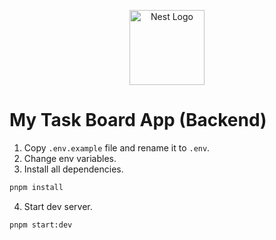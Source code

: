 <p align="center">
  <a href="http://nestjs.com/" target="blank"><img src="https://nestjs.com/img/logo-small.svg" width="120" alt="Nest Logo" /></a>
</p>

# My Task Board App (Backend)
1. Copy ```.env.example``` file and rename it to ```.env```.
2. Change env variables.
3. Install all dependencies.
```bash
pnpm install
```
4. Start dev server.
```bash
pnpm start:dev
```
